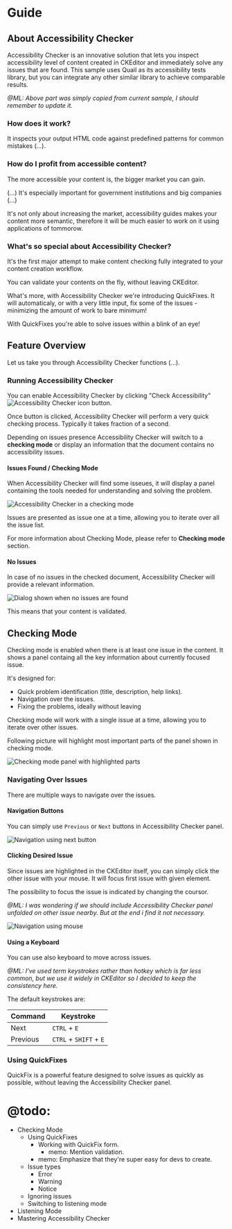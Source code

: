 
# Guide

## About Accessibility Checker

Accessibility Checker is an innovative solution that lets you inspect accessibility level of content created
in CKEditor and immediately solve any issues that are found. This sample uses
Quail as its accessibility tests library, but you can integrate any
other similar library to achieve comparable results.

_@ML: Above part was simply copied from current sample, I should remember to update it._

### How does it work?

It inspects your output HTML code against predefined patterns for common mistakes (...).

### How do I profit from accessible content?

The more accessible your content is, the bigger market you can gain.

(...)
It's especially important for government institutions and big companies
(...)

It's not only about increasing the market, accessibility guides makes your content more semantic, therefore it will be much easier to work on it using applications of tommorow.

### What's so special about Accessibility Checker?

It's the first major attempt to make content checking fully integrated to your content creation workflow.

You can validate your contents on the fly, without leaving CKEditor.

What's more, with Accessibility Checker we're introducing QuickFixes. It will automaticaly, or with a very little
input, fix some of the issues - minimizing the amount of work to bare minimum!

With QuickFixes you're able to solve issues within a blink of an eye!

## Feature Overview

Let us take you through Accessibility Checker functions (...).

### Running Accessibility Checker

You can enable Accessibility Checker by clicking "Check Accessibility" ![Accessibility Checker icon](assets/guide/acicon.png) button.

Once button is clicked, Accessibility Checker will perform a very quick checking process. Typically it takes fraction of a second.

Depending on issues presence Accessibility Checker will switch to a **checking mode** or display an information that the document contains no accessibility issues.

#### Issues Found / Checking Mode

When Accessibility Checker will find some isseues, it will display a panel containing the tools needed for understanding and solving the problem.

![Accessibility Checker in a checking mode](assets/guide/checkingmode.png)

Issues are presented as issue one at a time, allowing you to iterate over all the issue list.

For more information about Checking Mode, please refer to **Checking mode** section.

#### No Issues

In case of no issues in the checked document, Accessibility Checker will provide a relevant information.

![Dialog shown when no issues are found](assets/guide/noissues.png)

This means that your content is validated.

## Checking Mode

Checking mode is enabled when there is at least one issue in the content. It shows a panel containg all the key information about currently focused issue.

It's designed for:

* Quick problem identification (title, description, help links).
* Navigation over the issues.
* Fixing the problems, ideally without leaving

Checking mode will work with a single issue at a time, allowing you to iterate over other issues.

Following picture will highlight most important parts of the panel shown in checking mode.

![Checking mode panel with highlighted parts](assets/guide/panelparts.png)

### Navigating Over Issues

There are multiple ways to navigate over the issues.

#### Navigation Buttons

You can simply use `Previous` or `Next` buttons in Accessibility Checker panel.

![Navigation using next button](assets/guide/navigationbutton.png)

#### Clicking Desired Issue

Since issues are highlighted in the CKEditor itself, you can simply click the other issue with your mouse. It will focus first issue with given element.

The possibility to focus the issue is indicated by changing the coursor.

_@ML: I was wondering if we should include Accessibility Checker panel unfolded on other issue nearby. But at the end i find it not necessary._

![Navigation using mouse](assets/guide/navigationmouse.png)

#### Using a Keyboard

You can use also keyboard to move across issues.

_@ML: I've used term keystrokes rather than hotkey which is far less common, but we use it widely in CKEditor so I decided to keep the consistency here._

The default keystrokes are:

| Command | Keystroke |
| ----- | ----- |
| Next | `CTRL` + `E` |
| Previous | `CTRL` + `SHIFT` + `E` |

### Using QuickFixes

QuickFix is a powerful feature designed to solve issues as quickly as possible, without leaving the Accessibility Checker panel.

# @todo:

* Checking Mode
	* Using QuickFixes
		* Working with QuickFix form.
			* memo: Mention validation.
		* memo: Emphasize that they're super easy for devs to create.
	* Issue types
		* Error
		* Warning
		* Notice
	* Ignoring issues
	* Switching to listening mode
* Listening Mode
* Mastering Accessibility Checker
